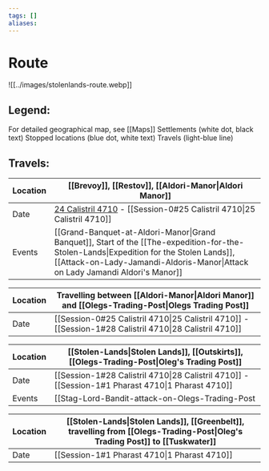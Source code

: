 ```yaml
---
tags: []
aliases:
---
```

# Route
![[../images/stolenlands-route.webp]]
## Legend: 
For detailed geographical map, see [[Maps]]
Settlements (white dot, black text)
Stopped locations (blue dot, white text)
Travels (light-blue line)

## Travels:

| Location | [[Brevoy]], [[Restov]], [[Aldori-Manor\|Aldori Manor]]                                                                                                                                                                   |
| -------- | ------------------------------------------------------------------------------------------------------------------------------------------------------------------------------------------------------------------------ |
| Date     | [24 Calistril 4710](Session-0.md#24%20Calistril%204710) - [[Session-0#25 Calistril 4710\|25 Calistril 4710]]                                                                                                             |
| Events   | [[Grand-Banquet-at-Aldori-Manor\|Grand Banquet]], Start of the [[The-expedition-for-the-Stolen-Lands\|Expedition for the Stolen Lands]], [[Attack-on-Lady-Jamandi-Aldoris-Manor\|Attack on Lady Jamandi Aldori's Manor]] |

| Location | Travelling between [[Aldori-Manor\|Aldori Manor]] and [[Olegs-Trading-Post\|Olegs Trading Post]]        |
| -------- | ------------------------------------------------------------------------------------------------------- |
| Date     | [[Session-0#25 Calistril 4710\|25 Calistril 4710]] - [[Session-1#28 Calistril 4710\|28 Calistril 4710]] |

| Location | [[Stolen-Lands\|Stolen Lands]], [[Outskirts]], [[Olegs-Trading-Post\|Oleg's Trading Post]]                                                                                                                                                                |
| -------- | ------------------------------------------------------------------------------------------------------------------------------------------------------------------------------------------------------------------------ |
| Date     | [[Session-1#28 Calistril 4710\|28 Calistril 4710]] - [[Session-1#1 Pharast 4710\|1 Pharast 4710]]                                                                                                             |
| Events   | [[Stag-Lord-Bandit-attack-on-Olegs-Trading-Post|Bandit attack on Oleg's Trading Post]] |

| Location | [[Stolen-Lands\|Stolen Lands]], [[Greenbelt]], travelling from [[Olegs-Trading-Post\|Oleg's Trading Post]] to [[Tuskwater]]                                                                                                                                                                |
| -------- | ------------------------------------------------------------------------------------------------------------------------------------------------------------------------------------------------------------------------ |
| Date     | [[Session-1#1 Pharast 4710\|1 Pharast 4710]]                                                                                                             |
